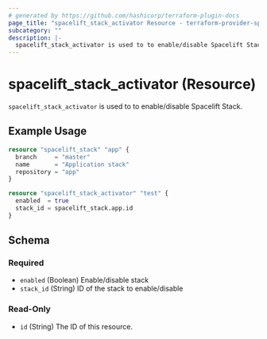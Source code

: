 ```yaml
---
# generated by https://github.com/hashicorp/terraform-plugin-docs
page_title: "spacelift_stack_activator Resource - terraform-provider-spacelift"
subcategory: ""
description: |-
  spacelift_stack_activator is used to to enable/disable Spacelift Stack.
---
```


# spacelift_stack_activator (Resource)

`spacelift_stack_activator` is used to to enable/disable Spacelift Stack.

## Example Usage

```terraform
resource "spacelift_stack" "app" {
  branch     = "master"
  name       = "Application stack"
  repository = "app"
}

resource "spacelift_stack_activator" "test" {
  enabled  = true
  stack_id = spacelift_stack.app.id
}
```

<!-- schema generated by tfplugindocs -->
## Schema

### Required

- `enabled` (Boolean) Enable/disable stack
- `stack_id` (String) ID of the stack to enable/disable

### Read-Only

- `id` (String) The ID of this resource.
